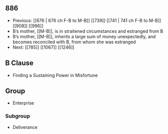 ## 886
- Previous: [[676 | 676 ch F-B to M-B]] [[739]] [[741 | 741 ch F-B to M-B]] [[908]] [[996]] 
- B’s mother, [[M-B]], is in straitened circumstances and estranged from B
- B’s mother, [[M-B]], inherits a large sum of money unexpectedly, and becomes reconciled with B, from whom she was estranged
- Next: [[785]] [[1067]] [[1246]] 

## B Clause
- Finding a Sustaining Power in Misfortune

## Group
- Enterprise

### Subgroup
- Deliverance

